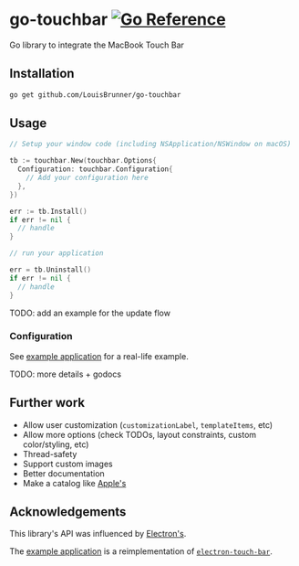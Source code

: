 # go-touchbar [![Go Reference](https://pkg.go.dev/badge/github.com/LouisBrunner/go-touchbar.svg)](https://pkg.go.dev/github.com/LouisBrunner/go-touchbar)

Go library to integrate the MacBook Touch Bar

## Installation

```bash
go get github.com/LouisBrunner/go-touchbar
```

## Usage

```go
// Setup your window code (including NSApplication/NSWindow on macOS)

tb := touchbar.New(touchbar.Options{
  Configuration: touchbar.Configuration{
    // Add your configuration here
  },
})

err := tb.Install()
if err != nil {
  // handle
}

// run your application

err = tb.Uninstall()
if err != nil {
  // handle
}
```

TODO: add an example for the update flow

### Configuration

See [example application](./examples/tester/main.go) for a real-life example.

TODO: more details + godocs

## Further work

- Allow user customization (`customizationLabel`, `templateItems`, etc)
- Allow more options (check TODOs, layout constraints, custom color/styling, etc)
- Thread-safety
- Support custom images
- Better documentation
- Make a catalog like [Apple's](https://developer.apple.com/documentation/appkit/touch_bar/creating_and_customizing_the_touch_bar?language=objc)

## Acknowledgements

This library's API was influenced by [Electron's](https://www.electronjs.org/docs/latest/api/touch-bar).

The [example application](./examples/tester) is a reimplementation of [`electron-touch-bar`](https://github.com/pahund/electron-touch-bar).
